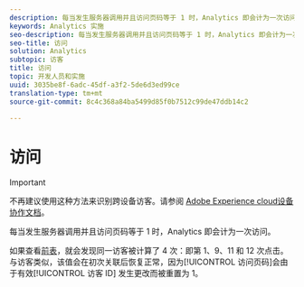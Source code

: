 ```yaml
---
description: 每当发生服务器调用并且访问页码等于 1 时，Analytics 即会计为一次访问。
keywords: Analytics 实施
seo-description: 每当发生服务器调用并且访问页码等于 1 时，Analytics 即会计为一次访问。
seo-title: 访问
solution: Analytics
subtopic: 访客
title: 访问
topic: 开发人员和实施
uuid: 3035be8f-6adc-45df-a3f2-5de6d3ed99ce
translation-type: tm+mt
source-git-commit: 8c4c368a84ba5499d85f0b7512c99de47ddb14c2

---
```



# 访问

>[!IMPORTANT]
>
>不再建议使用这种方法来识别跨设备访客。请参阅 [Adobe Experience cloud设备协作文档](https://marketing.adobe.com/resources/help/en_US/mcdc/)。

每当发生服务器调用并且访问页码等于 1 时，Analytics 即会计为一次访问。

如果查看[前表](/help/implement/js-implementation/xdevice-visid/visit-example.md)，就会发现同一访客被计算了 4 次：即第 1、9、11 和 12 次点击。与访客类似，该值会在初次关联后恢复正常，因为[!UICONTROL 访问页码]会由于有效[!UICONTROL 访客 ID] 发生更改而被重置为 1。
